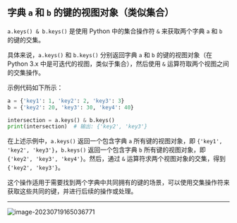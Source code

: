 ## 字典 `a` 和 `b` 的键的视图对象（类似集合）

`a.keys() & b.keys()` 是使用 Python 中的集合操作符 `&` 来获取两个字典 `a` 和 `b` 的键的交集。

具体来说，`a.keys()` 和 `b.keys()` 分别返回字典 `a` 和 `b` 的键的视图对象（在 Python 3.x 中是可迭代的视图，类似于集合），然后使用 `&` 运算符取两个视图之间的交集操作。

示例代码如下所示：

```python
a = {'key1': 1, 'key2': 2, 'key3': 3}
b = {'key2': 20, 'key3': 30, 'key4': 40}

intersection = a.keys() & b.keys()
print(intersection)  # 输出: {'key2', 'key3'}
```



在上述示例中，`a.keys()` 返回一个包含字典 `a` 所有键的视图对象，即 `{'key1', 'key2', 'key3'}`，`b.keys()` 返回一个包含字典 `b` 所有键的视图对象，即 `{'key2', 'key3', 'key4'}`。然后，通过 `&` 运算符求两个视图对象的交集，得到 `{'key2', 'key3'}`。

这个操作适用于需要找到两个字典中共同拥有的键的场景，可以使用交集操作符来获取这些共同的键，并进行后续的操作或处理。

---

![image-20230719165036771](C:\Users\admin\Desktop\python\images\image-20230719165036771.png)